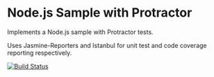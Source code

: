 Node.js Sample with Protractor
=================

Implements a Node.js sample with Protractor tests.

Uses Jasmine-Reporters and Istanbul for unit test and code coverage reporting respectively.


[![Build Status](https://apibeta.shippable.com/projects/5420089b76d0c288e441e5e0/badge?branchName=master)](https://appbeta.shippable.com/projects/5420089b76d0c288e441e5e0/builds/latest)
